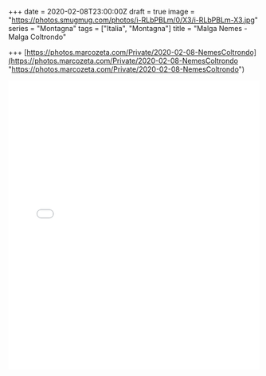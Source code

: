 +++
date = 2020-02-08T23:00:00Z
draft = true
image = "https://photos.smugmug.com/photos/i-RLbPBLm/0/X3/i-RLbPBLm-X3.jpg"
series = "Montagna"
tags = ["Italia", "Montagna"]
title = "Malga Nemes - Malga Coltrondo"

+++
[https://photos.marcozeta.com/Private/2020-02-08-NemesColtrondo](https://photos.marcozeta.com/Private/2020-02-08-NemesColtrondo "https://photos.marcozeta.com/Private/2020-02-08-NemesColtrondo")

<iframe src="[https://www.komoot.com/tour/112856515/embed?profile=1](https://www.komoot.com/tour/112856515/embed?profile=1 "https://www.komoot.com/tour/112856515/embed?profile=1")" width="100%" height="580" frameborder="0" scrolling="no"></iframe>